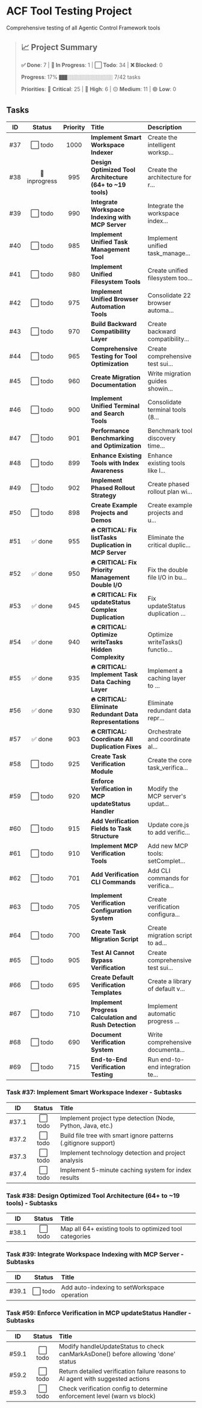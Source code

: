 # ACF Tool Testing Project
Comprehensive testing of all Agentic Control Framework tools

> ## 📈 Project Summary
> 
> **✅ Done**: 7 | **🔄 In Progress**: 1 | **⬜ Todo**: 34 | **❌ Blocked**: 0
> 
> **Progress**: 17% `███░░░░░░░░░░░░░░░░░` 7/42 tasks
> 
> **Priorities**: 🚨 **Critical**: 25 | 🔴 **High**: 6 | 🟡 **Medium**: 11 | 🟢 **Low**: 0

## Tasks

| ID | Status | Priority | Title | Description |
|:--:|:------:|:--------:|:------|:------------|
| #37 | ⬜ todo | 1000 | **Implement Smart Workspace Indexer** | Create the intelligent worksp... |
| #38 | 🔄 inprogress | 995 | **Design Optimized Tool Architecture (64+ to ~19 tools)** | Create the architecture for r... |
| #39 | ⬜ todo | 990 | **Integrate Workspace Indexing with MCP Server** | Integrate the workspace index... |
| #40 | ⬜ todo | 985 | **Implement Unified Task Management Tool** | Implement unified task_manage... |
| #41 | ⬜ todo | 980 | **Implement Unified Filesystem Tools** | Create unified filesystem too... |
| #42 | ⬜ todo | 975 | **Implement Unified Browser Automation Tools** | Consolidate 22 browser automa... |
| #43 | ⬜ todo | 970 | **Build Backward Compatibility Layer** | Create backward compatibility... |
| #44 | ⬜ todo | 965 | **Comprehensive Testing for Tool Optimization** | Create comprehensive test sui... |
| #45 | ⬜ todo | 960 | **Create Migration Documentation** | Write migration guides showin... |
| #46 | ⬜ todo | 900 | **Implement Unified Terminal and Search Tools** | Consolidate terminal tools (8... |
| #47 | ⬜ todo | 901 | **Performance Benchmarking and Optimization** | Benchmark tool discovery time... |
| #48 | ⬜ todo | 899 | **Enhance Existing Tools with Index Awareness** | Enhance existing tools like l... |
| #49 | ⬜ todo | 902 | **Implement Phased Rollout Strategy** | Create phased rollout plan wi... |
| #50 | ⬜ todo | 898 | **Create Example Projects and Demos** | Create example projects and u... |
| #51 | ✅ done | 955 | **🔥 CRITICAL: Fix listTasks Duplication in MCP Server** | Eliminate the critical duplic... |
| #52 | ✅ done | 950 | **🔥 CRITICAL: Fix Priority Management Double I/O** | Fix the double file I/O in bu... |
| #53 | ✅ done | 945 | **🔥 CRITICAL: Fix updateStatus Complex Duplication** | Fix updateStatus duplication ... |
| #54 | ✅ done | 940 | **🔥 CRITICAL: Optimize writeTasks Hidden Complexity** | Optimize writeTasks() functio... |
| #55 | ✅ done | 935 | **🔥 CRITICAL: Implement Task Data Caching Layer** | Implement a caching layer to ... |
| #56 | ✅ done | 930 | **🔥 CRITICAL: Eliminate Redundant Data Representations** | Eliminate redundant data repr... |
| #57 | ✅ done | 903 | **🔥 CRITICAL: Coordinate All Duplication Fixes** | Orchestrate and coordinate al... |
| #58 | ⬜ todo | 925 | **Create Task Verification Module** | Create the core task_verifica... |
| #59 | ⬜ todo | 920 | **Enforce Verification in MCP updateStatus Handler** | Modify the MCP server's updat... |
| #60 | ⬜ todo | 915 | **Add Verification Fields to Task Structure** | Update core.js to add verific... |
| #61 | ⬜ todo | 910 | **Implement MCP Verification Tools** | Add new MCP tools: setComplet... |
| #62 | ⬜ todo | 701 | **Add Verification CLI Commands** | Add CLI commands for verifica... |
| #63 | ⬜ todo | 705 | **Implement Verification Configuration System** | Create verification configura... |
| #64 | ⬜ todo | 700 | **Create Task Migration Script** | Create migration script to ad... |
| #65 | ⬜ todo | 905 | **Test AI Cannot Bypass Verification** | Create comprehensive test sui... |
| #66 | ⬜ todo | 695 | **Create Default Verification Templates** | Create a library of default v... |
| #67 | ⬜ todo | 710 | **Implement Progress Calculation and Rush Detection** | Implement automatic progress ... |
| #68 | ⬜ todo | 690 | **Document Verification System** | Write comprehensive documenta... |
| #69 | ⬜ todo | 715 | **End-to-End Verification Testing** | Run end-to-end integration te... |


### Task #37: Implement Smart Workspace Indexer - Subtasks

| ID | Status | Title |
|:--:|:------:|:------|
| #37.1 | ⬜ todo | Implement project type detection (Node, Python, Java, etc.) |
| #37.2 | ⬜ todo | Build file tree with smart ignore patterns (.gitignore support) |
| #37.3 | ⬜ todo | Implement technology detection and project analysis |
| #37.4 | ⬜ todo | Implement 5-minute caching system for index results |

### Task #38: Design Optimized Tool Architecture (64+ to ~19 tools) - Subtasks

| ID | Status | Title |
|:--:|:------:|:------|
| #38.1 | ⬜ todo | Map all 64+ existing tools to optimized tool categories |

### Task #39: Integrate Workspace Indexing with MCP Server - Subtasks

| ID | Status | Title |
|:--:|:------:|:------|
| #39.1 | ⬜ todo | Add auto-indexing to setWorkspace operation |

### Task #59: Enforce Verification in MCP updateStatus Handler - Subtasks

| ID | Status | Title |
|:--:|:------:|:------|
| #59.1 | ⬜ todo | Modify handleUpdateStatus to check canMarkAsDone() before allowing 'done' status |
| #59.2 | ⬜ todo | Return detailed verification failure reasons to AI agent with suggested actions |
| #59.3 | ⬜ todo | Check verification config to determine enforcement level (warn vs block) |

